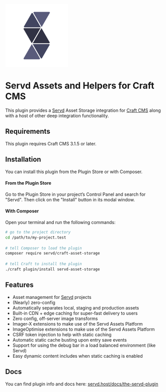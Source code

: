 <img src="/src/icon.svg" width="200px" alt="Servd Icon" title="Servd Icon" style="max-width:100%;">

# Servd Assets and Helpers for Craft CMS

This plugin provides a [Servd](https://servd.host) Asset Storage integration for [Craft CMS](https://craftcms.com/) along with a host of other deep integration functionality.

## Requirements

This plugin requires Craft CMS 3.1.5 or later.

## Installation

You can install this plugin from the Plugin Store or with Composer.

#### From the Plugin Store

Go to the Plugin Store in your project’s Control Panel and search for "Servd". Then click on the "Install" button in its modal window.

#### With Composer

Open your terminal and run the following commands:

```bash
# go to the project directory
cd /path/to/my-project.test

# tell Composer to load the plugin
composer require servd/craft-asset-storage

# tell Craft to install the plugin
./craft plugin/install servd-asset-storage
```

## Features

* Asset management for [Servd](https://servd.host) projects
* (Nearly) zero-config
* Automatically separates local, staging and production assets
* Built-in CDN + edge caching for super-fast delivery to users
* Zero config, off-server image transforms
* Imager-X extensions to make use of the Servd Assets Platform
* ImageOptimise extensions to make use of the Servd Assets Platform
* CSRF token injection to help with static caching
* Automatic static cache busting upon entry save events
* Support for using the debug bar in a load balanced environment (like Servd)
* Easy dynamic content includes when static caching is enabled

## Docs

You can find plugin info and docs here: [servd.host/docs/the-servd-plugin](https://servd.host/docs/the-servd-plugin)